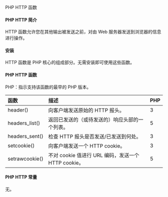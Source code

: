  PHP HTTP 函数 

#### PHP HTTP 简介

 HTTP 函数允许您在其他输出被发送之前，对由 Web 服务器发送到浏览器的信息进行操作。

 

#### 安装

 HTTP 函数是 PHP 核心的组成部分。无需安装即可使用这些函数。

 

#### PHP HTTP 函数

 PHP：指示支持该函数的最早的 PHP 版本。

 

|函数|描述|PHP|
|:--|:--|:--|
|header()|向客户端发送原始的 HTTP 报头。|3|
|headers_list()|返回已发送的（或待发送的）响应头部的一个列表。|5|
|headers_sent()|检查 HTTP 报头是否发送/已发送到何处。|3|
|setcookie()|向客户端发送一个 HTTP cookie。|3|
|setrawcookie()|不对 cookie 值进行 URL 编码，发送一个 HTTP cookie。|5|





#### PHP HTTP 常量

 无。



 

